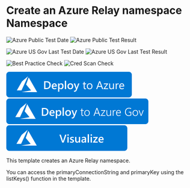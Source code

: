 # Create an Azure Relay namespace Namespace

![Azure Public Test Date](https://azurequickstartsservice.blob.core.windows.net/badges/101-azure-relay-create-namespace/PublicLastTestDate.svg)
![Azure Public Test Result](https://azurequickstartsservice.blob.core.windows.net/badges/101-azure-relay-create-namespace/PublicDeployment.svg)

![Azure US Gov Last Test Date](https://azurequickstartsservice.blob.core.windows.net/badges/101-azure-relay-create-namespace/FairfaxLastTestDate.svg)
![Azure US Gov Last Test Result](https://azurequickstartsservice.blob.core.windows.net/badges/101-azure-relay-create-namespace/FairfaxDeployment.svg)

![Best Practice Check](https://azurequickstartsservice.blob.core.windows.net/badges/101-azure-relay-create-namespace/BestPracticeResult.svg)
![Cred Scan Check](https://azurequickstartsservice.blob.core.windows.net/badges/101-azure-relay-create-namespace/CredScanResult.svg)

[![Deploy To Azure](https://raw.githubusercontent.com/Azure/azure-quickstart-templates/master/1-CONTRIBUTION-GUIDE/images/deploytoazure.svg?sanitize=true)](https://portal.azure.com/#create/Microsoft.Template/uri/https%3A%2F%2Fraw.githubusercontent.com%2FAzure%2Fazure-quickstart-templates%2Fmaster%2F101-azure-relay-create-namespace%2Fazuredeploy.json)
[![Deploy To Azure US Gov](https://raw.githubusercontent.com/Azure/azure-quickstart-templates/master/1-CONTRIBUTION-GUIDE/images/deploytoazuregov.svg?sanitize=true)](https://portal.azure.us/#create/Microsoft.Template/uri/https%3A%2F%2Fraw.githubusercontent.com%2FAzure%2Fazure-quickstart-templates%2Fmaster%2F101-azure-relay-create-namespace%2Fazuredeploy.json)
[![Visualize](https://raw.githubusercontent.com/Azure/azure-quickstart-templates/master/1-CONTRIBUTION-GUIDE/images/visualizebutton.svg?sanitize=true)](http://armviz.io/#/?load=https%3A%2F%2Fraw.githubusercontent.com%2FAzure%2Fazure-quickstart-templates%2Fmaster%2F101-azure-relay-create-namespace%2Fazuredeploy.json)

This template creates an Azure Relay namespace.

You can access the primaryConnectionString and primaryKey using the listKeys() function in the template.